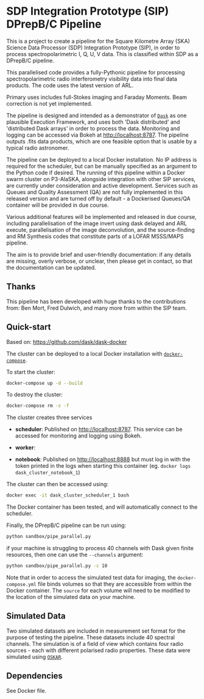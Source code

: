 SDP Integration Prototype (SIP) DPrepB/C Pipeline
========================================

This is a project to create a pipeline for the Square Kilometre Array (SKA) Science Data Processor (SDP) Integration Prototype (SIP), in order to process spectropolarimetric I, Q, U, V data. This is classified within SDP as a DPrepB/C pipeline.

This parallelised code provides a fully-Pythonic pipeline for processing spectropolarimetric radio interferometry visibility data into final data products. The code uses the latest version of ARL.

Primary uses includes full-Stokes imaging and Faraday Moments. Beam correction is not yet implemented.

The pipeline is designed and intended as a demonstrator of [`Dask`](https://dask.pydata.org/en/latest/) as one plausible Execution Framework, and uses both 'Dask distributed' and 'distributed Dask arrays' in order to process the data. Monitoring and logging can be accessed via Bokeh at <http://localhost:8787>. The pipeline outputs .fits data products, which are one feasible option that is usable by a typical radio astronomer.

The pipeline can be deployed to a local Docker installation. No IP address is required for the scheduler, but can be manually specified as an argument to the Python code if desired. The running of this pipeline within a Docker swarm cluster on P3-AlaSKA, alongside integration with other SIP services, are currently under consideration and active development. Services such as Queues and Quality Assessment (QA) are not fully implemented in this released version and are turned off by default - a Dockerised Queues/QA container will be provided in due course.

Various additional features will be implemented and released in due course, including parallelisation of the image invert using dask delayed and ARL execute, parallelisation of the image deconvolution, and the source-finding and RM Synthesis codes that constitute parts of a LOFAR MSSS/MAPS pipeline.

The aim is to provide brief and user-friendly documentation: if any details are missing, overly verbose, or unclear, then please get in contact, so that the documentation can be updated.


## Thanks
This pipeline has been developed with huge thanks to the contributions from: Ben Mort, Fred Dulwich, and many more from within the SIP team.


## Quick-start
Based on: <https://github.com/dask/dask-docker>

The cluster can be deployed to a local Docker installation with [`docker-compose`](https://docs.docker.com/compose/overview/).

To start the cluster:

```bash
docker-compose up -d --build
```

To destroy the cluster:

```bash
docker-compose rm -s -f
```

The cluster creates three services

-   **scheduler**: Published on <http://localhost:8787>. This service can be accessed for monitoring and logging using Bokeh.

-   **worker**:

-   **notebook**: Published on <http://localhost:8888> but must log in with the
token printed in the logs when starting this container
(eg. `docker logs dask_cluster_notebook_1`)

The cluster can then be accessed using:
```bash
docker exec -it dask_cluster_scheduler_1 bash
```

The Docker container has been tested, and will automatically connect to the scheduler.

Finally, the DPrepB/C pipeline can be run using:
```bash
python sandbox/pipe_parallel.py
```
if your machine is struggling to process 40 channels with Dask given finite resources, then one can use the ```--channels``` argument:
```bash
python sandbox/pipe_parallel.py -c 10
```

Note that in order to access the simulated test data for imaging, the `docker-compose.yml` file binds volumes so that they are accessible from within the Docker container. The `source` for each volume will need to be modified to the location of the simulated data on your machine.


## Simulated Data
Two simulated datasets are included in measurement set format for the purpose of testing the pipeline. These datasets include 40 spectral channels. The simulation is of a field of view which contains four radio sources - each with different polarised radio properties. These data were simulated using [`OSKAR`](https://github.com/OxfordSKA/OSKAR).


## Dependencies

See Docker file.
